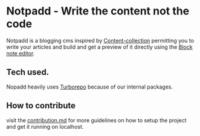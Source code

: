 # Notpadd - Write the content not the code

Notpadd is a blogging cms inspired by [Content-collection](https://content-collections.dev) permitting you to write your articles and build and get a preview of it directly using the [Block note editor](https://www.blocknotejs.org/).


## Tech used.

Nopadd heavily uses [Turborepo](https://turbo.build) because of our internal packages.

## How to contribute

visit the [contribution.md](/contribute.md) for more guidelines on how to setup the project and get it running on localhost.
